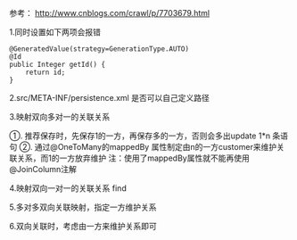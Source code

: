 
参考：
http://www.cnblogs.com/crawl/p/7703679.html


1.同时设置如下两项会报错

    @GeneratedValue(strategy=GenerationType.AUTO)
    @Id
    public Integer getId() {
        return id;
    }
    
2.src/META-INF/persistence.xml 是否可以自己定义路径

3.映射双向多对一的关联关系
  
  ①. 推荐保存时，先保存1的一方，再保存多的一方，否则会多出update 1*n 条语句
  ②. 通过@OneToMany的mappedBy 属性制定由n的一方customer来维护关联关系，而1的一方放弃维护
      注：使用了mappedBy属性就不能再使用@JoinColumn注解
 
4.映射双向一对一的关联关系
  find
  
5.多对多双向关联映射，指定一方维护关系

6.双向关联时，考虑由一方来维护关系即可